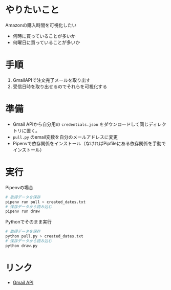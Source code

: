# やりたいこと
Amazonの購入時間を可視化したい

- 何時に買っていることが多いか
- 何曜日に買っていることが多いか

# 手順
1. GmailAPIで注文完了メールを取り出す
2. 受信日時を取り出せるのでそれらを可視化する

# 準備

- Gmail APIから自分用の `credentials.json` をダウンロードして同じディレクトリに置く。
- `pull.py` のemail変数を自分のメールアドレスに変更
- Pipenvで依存関係をインストール（なければPipfileにある依存関係を手動でインストール）

# 実行

Pipenvの場合

```bash
# 取得データを保存
pipenv run pull > created_dates.txt
# 保存データから読み込む
pipenv run draw
```

Pythonでそのまま実行

```bash
# 取得データを保存
python pull.py > created_dates.txt
# 保存データから読み込む
python draw.py
```

# リンク
- [Gmail API](https://developers.google.com/gmail/api)
